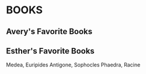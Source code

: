 # BOOKS

## Avery's Favorite Books


## Esther's Favorite Books
Medea, Euripides
Antigone, Sophocles
Phaedra, Racine
